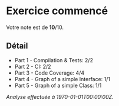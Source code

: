 # Exercice commencé
Votre note est de **10**/10.

## Détail
* Part 1 - Compilation & Tests: 2/2
* Part 2 - CI: 2/2
* Part 3 - Code Coverage: 4/4
* Part 4 - Graph of a simple Interface: 1/1
* Part 5 - Graph of a simple Class: 1/1

*Analyse effectuée à 1970-01-01T00:00:00Z.*
